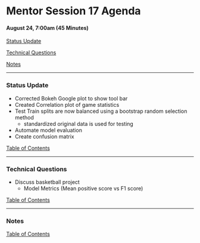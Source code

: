 # Mentor Session 17 Agenda

#### August 24, 7:00am (45 Minutes)


[Status Update](#status_update)

[Technical Questions](#technical_questions)

[Notes](#notes)


---
### <a name="status_update"></a> Status Update
- Corrected Bokeh Google plot to show tool bar
- Created Correlation plot of game statistics
- Test Train splits are now balanced using a bootstrap random selection method
    - standardized original data is used for testing
- Automate model evaluation
- Create confusion matrix

[Table of Contents](#toc)


---
### <a name="technical_questions"></a> Technical Questions
- Discuss basketball project
    - Model Metrics (Mean positive score vs F1 score)

[Table of Contents](#toc)


---
### <a name="notes"></a> Notes

[Table of Contents](#toc)

